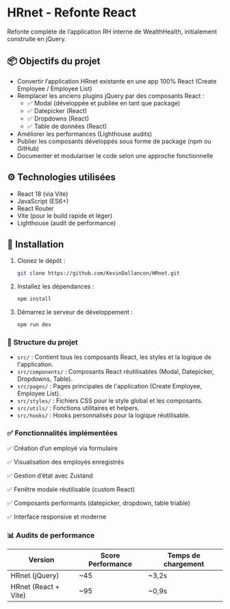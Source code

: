 # HRnet - Refonte React

Refonte complète de l’application RH interne de WealthHealth, initialement construite en jQuery. 

## 📦 Objectifs du projet

- Convertir l’application HRnet existante en une app 100% React (Create Employee / Employee List)
- Remplacer les anciens plugins jQuery par des composants React :
  - ✅ Modal (développée et publiée en tant que package)
  - ✅ Datepicker (React)
  - ✅ Dropdowns (React)
  - ✅ Table de données (React)
- Améliorer les performances (Lighthouse audits)
- Publier les composants développés sous forme de package (npm ou GitHub)
- Documenter et modulariser le code selon une approche fonctionnelle

## ⚙️ Technologies utilisées

- React 18 (via Vite)
- JavaScript (ES6+)
- React Router
- Vite (pour le build rapide et léger)
- Lighthouse (audit de performance)

## 🚀 Installation
1. Clonez le dépôt :
   ```bash
   git clone https://github.com/KevinDallancon/HRnet.git

2. Installez les dépendances :
   ```bash
   npm install
   ```
3. Démarrez le serveur de développement :
   ```bash
   npm run dev
   ```
  

### 📁 Structure du projet

- `src/` : Contient tous les composants React, les styles et la logique de l'application.
- `src/components/` : Composants React réutilisables (Modal, Datepicker, Dropdowns, Table).
- `src/pages/` : Pages principales de l'application (Create Employee, Employee List).
- `src/styles/` : Fichiers CSS pour le style global et les composants.
- `src/utils/` : Fonctions utilitaires et helpers.
- `src/hooks/` : Hooks personnalisés pour la logique réutilisable.

### ✅ Fonctionnalités implémentées

✅ Création d’un employé via formulaire

✅ Visualisation des employés enregistrés

✅ Gestion d’état avec Zustand

✅ Fenêtre modale réutilisable (custom React)

✅ Composants performants (datepicker, dropdown, table triable)

✅ Interface responsive et moderne


### 📊 Audits de performance

| Version              | Score Performance | Temps de chargement |
|----------------------|-------------------|----------------------|
| HRnet (jQuery)       | ~45               | ~3,2s                |
| HRnet (React + Vite) | ~95               | ~0,9s                |